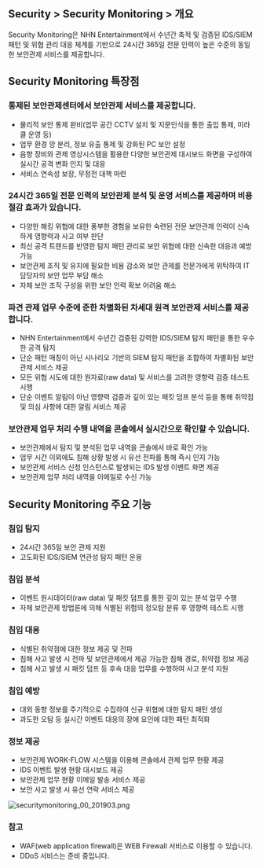 ## Security > Security Monitoring > 개요

Security Monitoring은 NHN Entertainment에서 수년간 축적 및 검증된 IDS/SIEM 패턴 및 위협 관리 대응 체계를 기반으로 24시간 365일 전문 인력이 높은 수준의 동일한 보안관제 서비스를 제공합니다.

## Security Monitoring 특장점

### 통제된 보안관제센터에서 보안관제 서비스를 제공합니다.
- 물리적 보안 통제 완비(업무 공간 CCTV 설치 및 지문인식을 통한 출입 통제, 미라클 운영 등)
- 업무 환경 망 분리, 정보 유출 통제 및 강화된 PC 보안 설정
- 음향 장비와 관제 영상시스템을 활용한 다양한 보안관제 대시보드 화면을 구성하여 실시간 공격 변화 인지 및 대응
- 서비스 연속성 보장, 무정전 대책 마련

### 24시간 365일 전문 인력의 보안관제 분석 및 운영 서비스를 제공하며 비용 절감 효과가 있습니다.
- 다양한 해킹 위협에 대한 풍부한 경험을 보유한 숙련된 전문 보안관제  인력이 신속하게 영향력과 사고 여부 판단
- 최신 공격 트렌드를 반영한 탐지 패턴 관리로 보안 위협에 대한 신속한 대응과 예방 가능
- 보안관제 조직 및 유지에 필요한 비용 감소와 보안 관제를 전문가에게 위탁하여 IT 담당자의 보안 업무 부담 해소
- 자체 보안 조직 구성을 위한 보안 인력 확보 어려움 해소

### 파견 관제 업무 수준에 준한 차별화된 차세대 원격 보안관제 서비스를 제공합니다.
- NHN Entertainment에서 수년간 검증된 강력한 IDS/SIEM 탐지 패턴을 통한 우수한 공격 탐지
- 단순 패턴 매칭이 아닌 시나리오 기반의 SIEM 탐지 패턴을 조합하여 차별화된 보안관제 서비스 제공
- 모든 위협 시도에 대한 원자료(raw data) 및 서비스를 고려한 영향력 검증 테스트 시행
- 단순 이벤트 알림이 아닌 영향력 검증과 깊이 있는 패킷 덤프 분석 등을 통해 취약점 및 의심 사항에 대한 알림 서비스 제공

### 보안관제 업무 처리 수행 내역을 콘솔에서 실시간으로 확인할 수 있습니다.
- 보안관제에서 탐지 및 분석된 업무 내역을 콘솔에서 바로 확인 가능
- 업무 시간 이외에도 침해 상황 발생 시 유선  전파를 통해 즉시 인지 가능
- 보안관제 서비스 신청 인스턴스로 발생되는 IDS 발생 이벤트 화면 제공
- 보안관제 업무 처리 내역을 이메일로 수신 가능

## Security Monitoring 주요 기능

### 침입 탐지
- 24시간 365일 보안 관제 지원
- 고도화된 IDS/SIEM 연관성 탐지 패턴 운용
### 침입 분석
- 이벤트 원시데이터(raw data) 및 패킷 덤프를 통한 깊이 있는 분석 업무 수행
- 자체 보안관제 방법론에 의해 식별된 위험의 정오탐 분류 후 영향력 테스트 시행
### 침입 대응
- 식별된 취약점에 대한 정보 제공 및 전파
- 침해 사고 발생 시 전파 및 보안관제에서 제공 가능한 침해 경로, 취약점 정보 제공
- 침해 사고 발생 시 패킷 덤프 등 후속 대응 업무를 수행하여 사고 분석 지원
### 침입 예방
- 대외 동향 정보를 주기적으로 수집하여 신규 위협에 대한 탐지 패턴 생성
- 과도한 오탐 등 실시간 이벤트 대응의 장애 요인에 대한 패턴 최적화
### 정보 제공
- 보안관제 WORK-FLOW 시스템을 이용해 콘솔에서 관제 업무 현황 제공
- IDS 이벤트 발생 현황 대시보드 제공
- 보안관제 업무 현황 이메일 발송 서비스 제공
- 보안 사고 발생 시 유선 연락 서비스 제공

![securitymonitoring_00_201903.png](https://static.toastoven.net/prod_mss/securitymonitoring_00_201903.png)

### 참고
* WAF(web application firewall)은 WEB Firewall 서비스로 이용할 수 있습니다.
* DDoS 서비스는 준비 중입니다.
